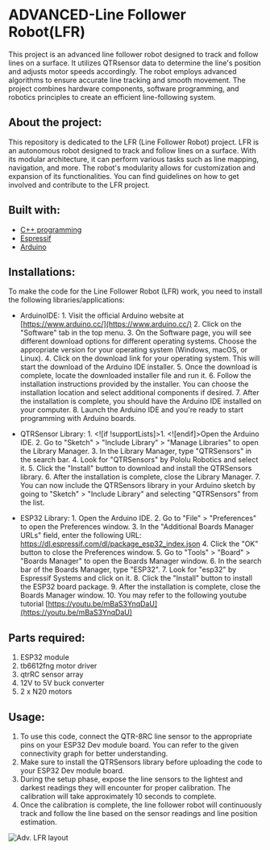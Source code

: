 ﻿# ADVANCED-Line Follower Robot(LFR)
This project is an advanced line follower robot designed to track and follow lines on a surface. It utilizes QTRsensor data to determine the line's position and adjusts motor speeds accordingly. The robot employs advanced algorithms to ensure accurate line tracking and smooth movement. The project combines hardware components, software programming, and robotics principles to create an efficient line-following system.

## About the project:
This repository is dedicated to the LFR (Line Follower Robot) project. LFR is an autonomous robot designed to track and follow lines on a surface. With its modular architecture, it can perform various tasks such as line mapping, navigation, and more. The robot's modularity allows for customization and expansion of its functionalities. You can find guidelines on how to get involved and contribute to the LFR project.

## Built with:

 - [C++ programming](https://www.programiz.com/cpp-programming)
 - [Espressif](https://www.espressif.com/)
 - [Arduino](https://www.arduino.cc/)

## Installations:
To make the code for the Line Follower Robot (LFR) work, you need to install the following libraries/applications:

 - ArduinoIDE:
			 1. Visit the official Arduino website at [https://www.arduino.cc/](https://www.arduino.cc/)
			 2. Click on the "Software" tab in the top menu.
			 3. On the Software page, you will see different download options for different operating systems. Choose the appropriate version for your operating system (Windows, macOS, or Linux).
			 4. Click on the download link for your operating system. This will start the download of the Arduino IDE installer.
			 5. Once the download is complete, locate the downloaded installer file and run it.
			 6.  Follow the installation instructions provided by the installer. You can choose the installation location and select additional components if desired.
			 7. After the installation is complete, you should have the Arduino IDE installed on your computer.
			 8. Launch the Arduino IDE and you're ready to start programming with Arduino boards.
 
 - QTRSensor Library:
				1. <![if !supportLists]>1. <![endif]>Open the Arduino IDE.
				2. Go to "Sketch" > "Include Library" > "Manage Libraries" to open the Library Manager.
				3. In the Library Manager, type "QTRSensors" in the search bar.
				4. Look for "QTRSensors" by Pololu Robotics and select it.
				5. Click the "Install" button to download and install the QTRSensors library.
				6. After the installation is complete, close the Library Manager.
				7. You can now include the QTRSensors library in your Arduino sketch by going to "Sketch" > "Include Library" and selecting "QTRSensors" from the list.
				
 - ESP32 Library:
				 1. Open the Arduino IDE.
				 2. Go to "File" > "Preferences" to open the Preferences window.
				 3. In the "Additional Boards Manager URLs" field, enter the following URL:
		https://dl.espressif.com/dl/package_esp32_index.json
		4. Click the "OK" button to close the Preferences window.
		5. Go to "Tools" > "Board" > "Boards Manager" to open the Boards Manager window.
		6. In the search bar of the Boards Manager, type "ESP32".
		7. Look for "esp32" by Espressif Systems and click on it.
		8. Click the "Install" button to install the ESP32 board package.
		9. After the installation is complete, close the Boards Manager window.
		10.  You may refer to the following youtube tutorial [https://youtu.be/mBaS3YnqDaU](https://youtu.be/mBaS3YnqDaU)

## Parts required:

 1. ESP32 module
 2. tb6612fng motor driver
 3. qtrRC sensor array
 4. 12V to 5V buck converter
 5. 2 x N20 motors

## Usage:
1. To use this code, connect the QTR-8RC line sensor to the appropriate pins on your ESP32 Dev module board. You can refer to the given connectivity graph for better understanding.
2. Make sure to install the QTRSensors library before uploading the code to your ESP32 Dev module board.
3. During the setup phase, expose the line sensors to the lightest and darkest readings they will encounter for proper calibration. The calibration will take approximately 10 seconds to complete.
4. Once the calibration is complete, the line follower robot will continuously track and follow the line based on the sensor readings and line position estimation.

![Adv. LFR layout](https://cdn.discordapp.com/attachments/1055555101646925854/1114125670545629244/1685698636150.jpg)
